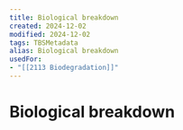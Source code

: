 ```yaml
---
title: Biological breakdown
created: 2024-12-02
modified: 2024-12-02
tags: TBSMetadata
alias: Biological breakdown
usedFor:
- "[[2113 Biodegradation]]"
---
```

# Biological breakdown
